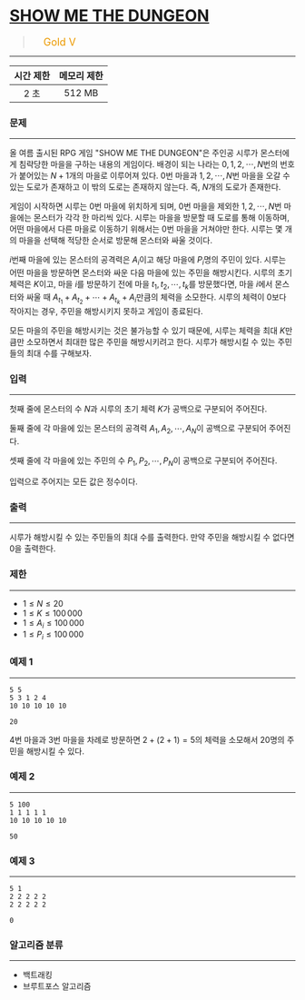 # [SHOW ME THE DUNGEON](https://www.acmicpc.net/problem/25330)

> <img src="https://d2gd6pc034wcta.cloudfront.net/tier/11.svg" width="16" heigth="21" style = "vertical-align: middle;"/>&nbsp;<span style="font-size: 18px; color: #ec9a00;">Gold V</span>

***

<div align="center">

|시간 제한|메모리 제한|
|:---:|:---:|
|2 초 |512 MB|

</div>

### 문제

***

올 여름 출시된 RPG 게임 "SHOW ME THE DUNGEON"은 주인공 시루가 몬스터에게 침략당한 마을을 구하는 내용의 게임이다. 배경이 되는 나라는 $0, 1, 2, \cdots, N$번의 번호가 붙어있는 $N+1$개의 마을로 이루어져 있다. $0$번 마을과 $1, 2, \cdots, N$번 마을을 오갈 수 있는 도로가 존재하고 이 밖의 도로는 존재하지 않는다. 즉, $N$개의 도로가 존재한다.

게임이 시작하면 시루는 $0$번 마을에 위치하게 되며, $0$번 마을을 제외한 $1, 2, \cdots, N$번 마을에는 몬스터가 각각 한 마리씩 있다. 시루는 마을을 방문할 때 도로를 통해 이동하며, 어떤 마을에서 다른 마을로 이동하기 위해서는 $0$번 마을을 거쳐야만 한다. 시루는 몇 개의 마을을 선택해 적당한 순서로 방문해 몬스터와 싸울 것이다.

$i$번째 마을에 있는 몬스터의 공격력은 $A_i$이고 해당 마을에 $P_i$명의 주민이 있다. 시루는 어떤 마을을 방문하면 몬스터와 싸운 다음 마을에 있는 주민을 해방시킨다. 시루의 초기 체력은 $K$이고, 마을 $i$를 방문하기 전에 마을 $t_1, t_2, \cdots, t_k$를 방문했다면, 마을 $i$에서 몬스터와 싸울 때 $A_{t_1} + A_{t_2} + \cdots + A_{t_k} + A_i$만큼의 체력을 소모한다. 시루의 체력이 $0$보다 작아지는 경우, 주민을 해방시키지 못하고 게임이 종료된다.

모든 마을의 주민을 해방시키는 것은 불가능할 수 있기 때문에, 시루는 체력을 최대 $K$만큼만 소모하면서 최대한 많은 주민을 해방시키려고 한다. 시루가 해방시킬 수 있는 주민들의 최대 수를 구해보자.

### 입력

***

첫째 줄에 몬스터의 수 $N$과 시루의 초기 체력 $K$가 공백으로 구분되어 주어진다.

둘째 줄에 각 마을에 있는 몬스터의 공격력 $A_1, A_2, \cdots, A_N$이 공백으로 구분되어 주어진다.

셋째 줄에 각 마을에 있는 주민의 수 $P_1, P_2, \cdots, P_N$이 공백으로 구분되어 주어진다.

입력으로 주어지는 모든 값은 정수이다.

### 출력

***

시루가 해방시킬 수 있는 주민들의 최대 수를 출력한다. 만약 주민을 해방시킬 수 없다면 0을 출력한다.

### 제한

***

* $1 \leq N \leq 20$  
* $1 \leq K \leq 100\,000$  
* $1 \leq A_i \leq 100\,000$  
* $1 \leq P_i \leq 100\,000$

### 예제 1

***

```
5 5
5 3 1 2 4
10 10 10 10 10
```

```
20
```

4번 마을과 3번 마을을 차례로 방문하면 $2 + (2 + 1) = 5$의 체력을 소모해서 $20$명의 주민을 해방시킬 수 있다.

### 예제 2

***

```
5 100
1 1 1 1 1
10 10 10 10 10
```

```
50
```

### 예제 3

***

```
5 1
2 2 2 2 2
2 2 2 2 2
```

```
0
```

### 알고리즘 분류

***

* 백트래킹
* 브루트포스 알고리즘

